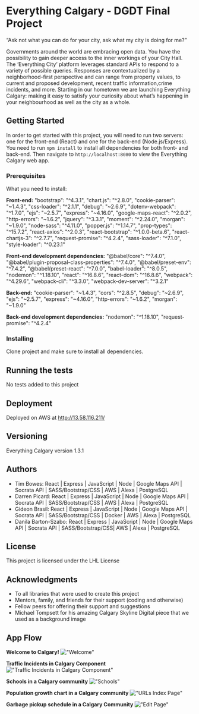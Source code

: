 # Everything Calgary - DGDT Final Project

“Ask not what you can do for your city, ask what my city is doing for me?” 

Governments around the world are embracing open data. You have the possibility to gain deeper access to the inner workings of your City Hall. The ‘Everything City’ platform leverages standard APIs to respond to a variety of possible queries. Responses are contextualized by a neighborhood-first perspective and can range from property values, to current and proposed development, recent traffic information,crime incidents, and more. Starting in our hometown we are launching Everything Calgary: making it easy to satisfy your curiosity about what’s happening in your neighbourhood as well as the city as a whole. 

## Getting Started

In order to get started with this project, you will need to run two servers: one for the front-end (React) and one for the back-end (Node.js/Express). You need to run `npm install` to install all dependencies for both front- and back-end. Then navigate to `http://localhost:8080` to view the Everything Calgary web app. 

### Prerequisites

What you need to install:

__Front-end:__
    "bootstrap": "^4.3.1",
    "chart.js": "^2.8.0",
    "cookie-parser": "~1.4.3",
    "css-loader": "^2.1.1",
    "debug": "~2.6.9",
    "dotenv-webpack": "^1.7.0",
    "ejs": "~2.5.7",
    "express": "~4.16.0",
    "google-maps-react": "^2.0.2",
    "http-errors": "~1.6.2",
    "jquery": "^3.3.1",
    "moment": "^2.24.0",
    "morgan": "~1.9.0",
    "node-sass": "^4.11.0",
    "popper.js": "^1.14.7",
    "prop-types": "^15.7.2",
    "react-axios": "^2.0.3",
    "react-bootstrap": "^1.0.0-beta.6",
    "react-chartjs-3": "^2.7.7",
    "request-promise": "^4.2.4",
    "sass-loader": "^7.1.0",
    "style-loader": "^0.23.1"

__Front-end development dependencies:__
    "@babel/core": "^7.4.0",
    "@babel/plugin-proposal-class-properties": "^7.4.0",
    "@babel/preset-env": "^7.4.2",
    "@babel/preset-react": "^7.0.0",
    "babel-loader": "^8.0.5",
    "nodemon": "^1.18.10",
    "react": "^16.8.6",
    "react-dom": "^16.8.6",
    "webpack": "^4.29.6",
    "webpack-cli": "^3.3.0",
    "webpack-dev-server": "^3.2.1"

__Back-end:__
    "cookie-parser": "~1.4.3",
    "cors": "^2.8.5",
    "debug": "~2.6.9",
    "ejs": "~2.5.7",
    "express": "~4.16.0",
    "http-errors": "~1.6.2",
    "morgan": "~1.9.0"

__Back-end development dependencies:__
    "nodemon": "^1.18.10",
    "request-promise": "^4.2.4"

### Installing

Clone project and make sure to install all dependencies. 

## Running the tests

No tests added to this project

## Deployment

Deployed on AWS at http://13.58.116.211/

## Versioning

Everything Calgary version 1.3.1

## Authors

* Tim Bowes: React | Express | JavaScript | Node  | Google Maps API | Socrata API | SASS/Bootstrap/CSS | AWS | Alexa | PostgreSQL
* Darren Picard: React | Express | JavaScript | Node  | Google Maps API | Socrata API | SASS/Bootstrap/CSS | AWS | Alexa | PostgreSQL
* Gideon Brasil: React | Express | JavaScript | Node  | Google Maps API | Socrata API | SASS/Bootstrap/CSS | Docker | AWS | Alexa | PostgreSQL
* Danila Barton-Szabo: React | Express | JavaScript | Node  | Google Maps API | Socrata API | SASS/Bootstrap/CSS| AWS | Alexa | PostgreSQL


## License

This project is licensed under the LHL License

## Acknowledgments

* To all libraries that were used to create this project
* Mentors, family, and friends for their support (coding and otherwise)
* Fellow peers for offering their support and suggestions
* Michael Tompsett for his amazing Calgary Skyline Digital piece that we used as a background image


## App Flow

__Welcome to Calgary!__
!["Welcome"](https://github.com/GideonBrasil/Everything-Calgary/blob/feature/readme/docs/EC_Welcome.gif)

__Traffic Incidents in Calgary Component__
!["Traffic Incidents in Calgary Component"](https://github.com/GideonBrasil/Everything-Calgary/blob/feature/readme/docs/EC_Traffic.png)

__Schools in a Calgary community__
!["Schools"](https://github.com/GideonBrasil/Everything-Calgary/blob/feature/readme/docs/EC_Schools.png)

__Population growth chart in a Calgary community__
!["URLs Index Page"](https://github.com/GideonBrasil/Everything-Calgary/blob/feature/readme/docs/EC_Population.png)

__Garbage pickup schedule in a Calgary Community__
!["Edit Page"](https://github.com/GideonBrasil/Everything-Calgary/blob/feature/readme/docs/EC_garbage.png)